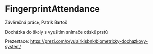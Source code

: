 # FingerprintAttendance
Závěrečná práce, Patrik Bartoš

Docházka do školy s využitím snímače otisků prstů

Prezentace: https://prezi.com/p/yulairkisbnk/biometricky-dochazkovy-system/
